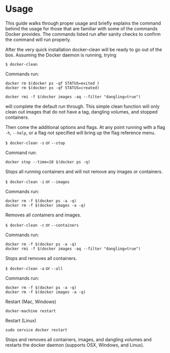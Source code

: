 # Usage
This guide walks through proper usage and briefly explains the command behind the usage for those that are familiar with some of the commands Docker provides.  The commands listed run after sanity checks to confirm the command will run properly.

After the very quick installation docker-clean will be ready to go out of the box.  Assuming the Docker daemon is running, trying

`$ docker-clean`

Commands run:

```
docker rm $(docker ps -qf STATUS=exited )
docker rm $(docker ps -qf STATUS=created)

docker rmi -f $(docker images -aq --filter "dangling=true")

```

will complete the default run through.  This simple clean function will only clean out images that do not have a tag, dangling volumes, and stopped containers.  


Then come the additional options and flags.  At any point running with a flag `-h`, `--help`, or a flag not specified will bring up the flag reference menu.

`$ docker-clean -s` or `--stop`

Command run:

```
docker stop --time=10 $(docker ps -q)
```

Stops all running containers and will not remove any images or containers.

`$ docker-clean -i` or `--images`

Commands run:

```
docker rm -f $(docker ps -a -q)
docker rm -f $(docker images -a -q)
```
Removes all containers and images.

`$ docker-clean -c` or `--containers`

Commands run:

```
docker rm -f $(docker ps -a -q)
docker rmi -f $(docker images -aq --filter "dangling=true")
```
Stops and removes all containers.

`$ docker-clean -a` or `--all`

Commands run:

```
docker rm -f $(docker ps -a -q)
docker rm -f $(docker images -a -q)
```
Restart (Mac, Windows)

`docker-machine restart`

Restart (Linux)

`sudo service docker restart`


Stops and removes all containers, images, and dangling volumes and restarts the docker daemon (supports OSX, Windows, and Linux).
